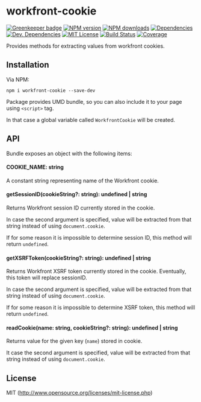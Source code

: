 # workfront-cookie

[![Greenkeeper badge](https://badges.greenkeeper.io/Workfront/workfront-cookie.svg)](https://greenkeeper.io/)
[![NPM version][npm-version-image]][npm-url] [![NPM downloads][npm-downloads-image]][npm-url] [![Dependencies][deps-image]][deps-url] [![Dev. Dependencies][dev-deps-image]][dev-deps-url] [![MIT License][license-image]][license-url] [![Build Status][travis-image]][travis-url] [![Coverage][codecov-image]][codecov-url]

Provides methods for extracting values from workfront cookies.

## Installation

Via NPM:

`npm i workfront-cookie --save-dev`

Package provides UMD bundle, so you can also include it to your page using `<script>` tag.

In that case a global variable called `WorkfrontCookie` will be created.

## API

Bundle exposes an object with the following items:

#### COOKIE_NAME: string

A constant string representing name of the Workfront cookie.

#### getSessionID(cookieString?: string): undefined | string

Returns Workfront session ID currently stored in the cookie.

In case the second argument is specified, value will be extracted from that string instead of using `document.cookie`.

If for some reason it is impossible to determine session ID, this method will return `undefined`.

#### getXSRFToken(cookieString?: string): undefined | string

Returns Workfront XSRF token currently stored in the cookie. Eventually, this token will replace sessionID.

In case the second argument is specified, value will be extracted from that string instead of using `document.cookie`.

If for some reason it is impossible to determine XSRF token, this method will return `undefined`.

#### readCookie(name: string, cookieString?: string): undefined | string

Returns value for the given key (`name`) stored in cookie.

It case the second argument is specified, value will be extracted from that string instead of using `document.cookie`.

## License

MIT (http://www.opensource.org/licenses/mit-license.php)

[deps-image]: https://img.shields.io/david/Workfront/workfront-cookie.svg
[deps-url]: https://david-dm.org/Workfront/workfront-cookie
[dev-deps-image]: https://img.shields.io/david/dev/Workfront/workfront-cookie.svg
[dev-deps-url]: https://david-dm.org/Workfront/workfront-cookie#info=devDependencies
[license-image]: http://img.shields.io/badge/license-MIT-blue.svg?style=flat
[license-url]: LICENSE
[npm-url]: https://www.npmjs.org/package/workfront-cookie
[npm-version-image]: https://img.shields.io/npm/v/workfront-cookie.svg?style=flat
[npm-downloads-image]: https://img.shields.io/npm/dm/workfront-cookie.svg?style=flat
[travis-url]: https://travis-ci.org/Workfront/workfront-cookie
[travis-image]: https://img.shields.io/travis/Workfront/workfront-cookie.svg?style=flat
[codecov-url]: https://codecov.io/gh/Workfront/workfront-cookie
[codecov-image]: https://img.shields.io/codecov/c/github/Workfront/workfront-cookie.svg
